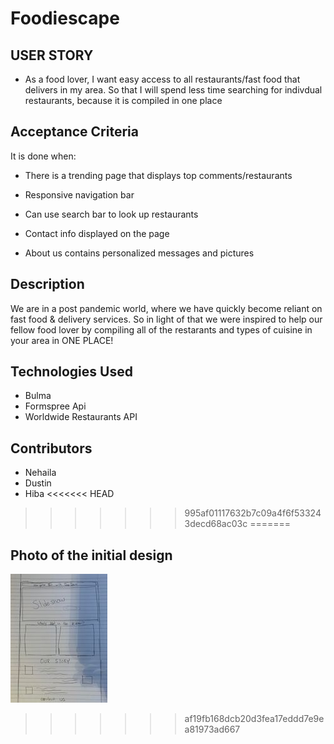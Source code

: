 <!-- <<<<<<< HEAD
<<<<<<< HEAD
## Photo of the initial design
![Wireframing](./assets/images/Wireframe.jpg)
=======
=======
>>>>>>> af19fb168dcb20d3fea17eddd7e9ea81973ad667 -->
# Foodiescape

## USER STORY

* As a food lover, I want easy access to all restaurants/fast food that delivers in my area. So that I will spend less time searching for indivdual restaurants, because it is compiled in one place

## Acceptance Criteria

It is done when:
* There is a trending page that displays top comments/restaurants

* Responsive navigation bar
* Can use search bar to look up restaurants
* Contact info displayed on the page
* About us contains personalized messages and pictures

## Description
We are in a post pandemic world, where we have quickly become reliant on fast food & delivery services. So in light of that we were inspired to help our fellow food lover by compiling all of the restarants 
and types of cuisine in your area in ONE PLACE!

## Technologies Used
* Bulma
* Formspree Api
* Worldwide Restaurants API


## Contributors
* Nehaila
* Dustin
* Hiba
<<<<<<< HEAD
>>>>>>> 995af01117632b7c09a4f6f533243decd68ac03c
=======



## Photo of the initial design
![Wireframing](./assets/images/Wireframe.jpg)
>>>>>>> af19fb168dcb20d3fea17eddd7e9ea81973ad667
